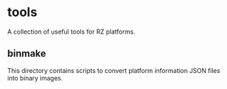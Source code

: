 # tools

A collection of useful tools for RZ platforms.

## binmake

This directory contains scripts to convert platform information JSON files into binary images.